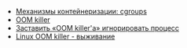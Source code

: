 * [Механизмы контейнеризации: cgroups](/articles/%D0%9C%D0%B5%D1%85%D0%B0%D0%BD%D0%B8%D0%B7%D0%BC%D1%8B%20%D0%BA%D0%BE%D0%BD%D1%82%D0%B5%D0%B9%D0%BD%D0%B5%D1%80%D0%B8%D0%B7%D0%B0%D1%86%D0%B8%D0%B8%3A%20cgroups.md)
* [OOM killer](/articles/OOM%20killer.md)
* [Заставить «OOM killer'а» игнорировать процесс](/articles/%D0%97%D0%B0%D1%81%D1%82%D0%B0%D0%B2%D0%B8%D1%82%D1%8C%20%C2%ABOOM%20killer%27%D0%B0%C2%BB%20%D0%B8%D0%B3%D0%BD%D0%BE%D1%80%D0%B8%D1%80%D0%BE%D0%B2%D0%B0%D1%82%D1%8C%20%D0%BF%D1%80%D0%BE%D1%86%D0%B5%D1%81%D1%81.md)
* [Linux OOM killer - выживание](/articles/Linux%20OOM%20killer%20-%20%D0%B2%D1%8B%D0%B6%D0%B8%D0%B2%D0%B0%D0%BD%D0%B8%D0%B5.md)
